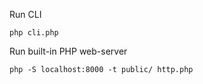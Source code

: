 Run CLI
```shell
php cli.php
```

Run built-in PHP web-server
```shell
php -S localhost:8000 -t public/ http.php
```
